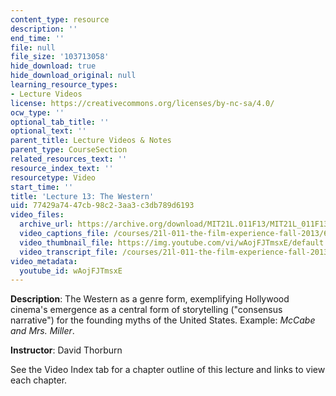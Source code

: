 ```yaml
---
content_type: resource
description: ''
end_time: ''
file: null
file_size: '103713058'
hide_download: true
hide_download_original: null
learning_resource_types:
- Lecture Videos
license: https://creativecommons.org/licenses/by-nc-sa/4.0/
ocw_type: ''
optional_tab_title: ''
optional_text: ''
parent_title: Lecture Videos & Notes
parent_type: CourseSection
related_resources_text: ''
resource_index_text: ''
resourcetype: Video
start_time: ''
title: 'Lecture 13: The Western'
uid: 77429a74-47cb-98c2-3aa3-c3db789d6193
video_files:
  archive_url: https://archive.org/download/MIT21L.011F13/MIT21L_011F13_L13_300k.mp4
  video_captions_file: /courses/21l-011-the-film-experience-fall-2013/633fbbcf6bf75705b78916e5a595cbd9_wAojFJTmsxE.vtt
  video_thumbnail_file: https://img.youtube.com/vi/wAojFJTmsxE/default.jpg
  video_transcript_file: /courses/21l-011-the-film-experience-fall-2013/985ec98e5ab2b0854b1eba6f8fa43673_wAojFJTmsxE.pdf
video_metadata:
  youtube_id: wAojFJTmsxE
---
```


**Description**: The Western as a genre form, exemplifying Hollywood cinema's emergence as a central form of storytelling ("consensus narrative") for the founding myths of the United States. Example: _McCabe and Mrs. Miller_.

**Instructor**: David Thorburn

See the Video Index tab for a chapter outline of this lecture and links to view each chapter.

